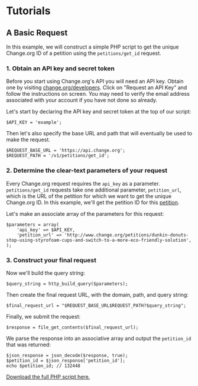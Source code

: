 # Tutorials

## A Basic Request

In this example, we will construct a simple PHP script to get the unique
Change.org ID of a petition using the `petitions/get_id` request.

### 1. Obtain an API key and secret token

Before you start using Change.org's API you will need an API key. Obtain one
by visiting [change.org/developers](http://www.change.org/developers).
Click on "Request an API Key" and follow the instructions on screen. You may
need to verify the email address associated with your account if you have not
done so already.

Let's start by declaring the API key and secret token at the top of our
script:

    $API_KEY = 'example';

Then let's also specify the base URL and path that will eventually be used to make
the request.

    $REQUEST_BASE_URL = 'https://api.change.org';
    $REQUEST_PATH = '/v1/petitions/get_id';

### 2. Determine the clear-text parameters of your request

Every Change.org request requires the `api_key` as a parameter.
`petitions/get_id` requests take one additional parameter,
`petition_url`, which is the URL of the petition for which we want to get the
unique Change.org ID. In this example, we'll get the petition ID for this
[petition](http://www.change.org/petitions/dunkin-donuts-stop-using-styrofoam-cups-and-switch-to-a-more-eco-friendly-solution).

Let's make an associate array of the parameters for this request:

    $parameters = array(
        'api_key' => $API_KEY,
        'petition_url' => 'http://www.change.org/petitions/dunkin-donuts-stop-using-styrofoam-cups-and-switch-to-a-more-eco-friendly-solution',
    );

### 3. Construct your final request

Now we'll build the query string:

    $query_string = http_build_query($parameters);

Then create the final request URL, with the domain, path, and query string:

    $final_request_url = "$REQUEST_BASE_URL$REQUEST_PATH?$query_string";

Finally, we submit the request:

    $response = file_get_contents($final_request_url);

We parse the response into an associative array and output the
`petition_id` that was returned:

    $json_response = json_decode($response, true);
    $petition_id = $json_response['petition_id'];
    echo $petition_id; // 132448

[Download the full PHP script here.](../examples/get_petition_id.php)
